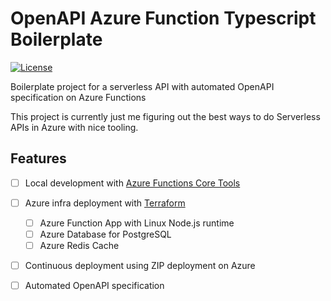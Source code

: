 # OpenAPI Azure Function Typescript Boilerplate

[![License](http://img.shields.io/:license-mit-blue.svg)](http://anttiviljami.mit-license.org)

Boilerplate project for a serverless API with automated OpenAPI specification on Azure Functions

This project is currently just me figuring out the best ways to do Serverless APIs in Azure with nice tooling.

## Features

- [ ] Local development with [Azure Functions Core Tools](https://github.com/Azure/azure-functions-core-tools)
- [ ] Azure infra deployment with [Terraform](https://www.terraform.io/downloads.html)
  - [ ] Azure Function App with Linux Node.js runtime
  - [ ] Azure Database for PostgreSQL
  - [ ] Azure Redis Cache
- [ ] Continuous deployment using ZIP deployment on Azure
- [ ] Automated OpenAPI specification

